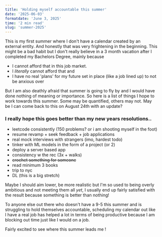 ```yaml
---
title: 'Holding myself accountable this summer'
date: '2025-06-03'
formatdate: 'June 3, 2025'
time: '2 min read'
slug: 'summer-2025'
---
```


This is my first summer where I don't have a calendar created by an external entity. And honestly that was very frightening in the beginning. This might be a bad habit but I don't really believe in a 3 month vacation after I completed my Bachelors Degree, mainly because 
- I cannot afford that in this job market. 
- I *literally* cannot afford that and 
- I have no real 'plans' for my future set in place (like a job lined up) to not be anxious over

But I am also deathly afraid that summer is going to fly by and I would have done nothing of meaning or importance. So here is a list of things I hope to work towards this summer. Some may be quantified, others may not. May be I can come back to this on August 24th with an update? 

### I really hope this goes better than my new years resolutions..

- leetcode consistently (150 problems? or i am shooting myself in the foot)
- resume revamp + seek feedback + job applications 
- real mock interviews with strangers (imo, hardest todo)
- tinker with ML models in the form of a project (or 2)
- deploy a server based app
- consistency w the rec (3x + walks)
- ~~crochet something for someone~~
- read minimum 3 books
- trip to nyc
- DL (this is a big stretch)

Maybe I should aim lower, be more realistic but I'm so used to being overly ambitious and not meeting them all *yet*, I usually end up fairly satisfied with the result because something is better than nothing!

To anyone else out there who doesn't have a 9-5 this summer and is struggling to hold themselves accountable, scheduling my calendar out like I have a real job has helped a lot in terms of being productive because I am blocking out time just like I would on a job.

Fairly excited to see where this summer leads me !





